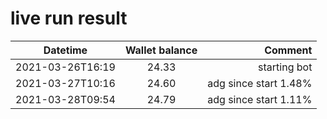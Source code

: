 # live run result
|    Datetime      | Wallet balance |        Comment     |
|------------------|:--------------:|-------------------:|
| 2021-03-26T16:19 |     24.33      |  starting bot      |
| 2021-03-27T10:16 |     24.60      |  adg since start 1.48%   |
| 2021-03-28T09:54 |     24.79      |  adg since start 1.11%   |


